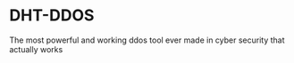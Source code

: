 # DHT-DDOS
The most powerful and working ddos tool ever made in cyber security that actually works 
